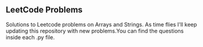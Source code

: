 ## LeetCode Problems
Solutions to Leetcode problems on Arrays and Strings. As time flies I'll keep updating this repository with new problems.You can find the questions inside each .py file.
